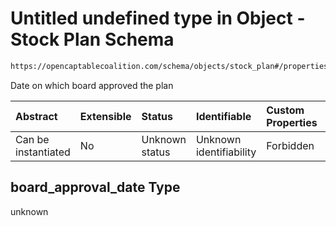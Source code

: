# Untitled undefined type in Object - Stock Plan Schema

```txt
https://opencaptablecoalition.com/schema/objects/stock_plan#/properties/board_approval_date
```

Date on which board approved the plan

| Abstract            | Extensible | Status         | Identifiable            | Custom Properties | Additional Properties | Access Restrictions | Defined In                                                                                  |
| :------------------ | :--------- | :------------- | :---------------------- | :---------------- | :-------------------- | :------------------ | :------------------------------------------------------------------------------------------ |
| Can be instantiated | No         | Unknown status | Unknown identifiability | Forbidden         | Allowed               | none                | [StockPlan.schema.json*](../../schema/objects/StockPlan.schema.json "open original schema") |

## board_approval_date Type

unknown
